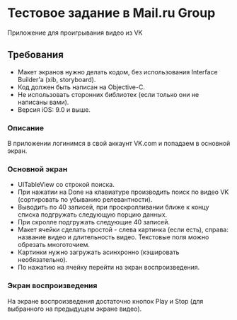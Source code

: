 # Тестовое задание в Mail.ru Group
Приложение для проигрывания видео из VK

## Требования
* Макет экранов нужно делать кодом, без использования Interface Builder’а (xib, storyboard).
* Код должен быть написан на Objective-C.
* Не использовать сторонних библиотек (если только они не написаны вами).
* Версия iOS: 9.0 и выше.

### Описание
В приложении логинимся в свой аккаунт VK.com и попадаем в основной экран.

### Основной экран
* UITableView со строкой поиска.
* При нажатии на Done на клавиатуре производить поиск по видео VK (сортировать по убыванию релевантности).
* Выводить по 40 записей, при проскролливании ближе к концу списка подгружать следующую порцию данных.
* При скролле подгружать следующие 40 записей.
* Макет ячейки сделать простой - слева картинка (если есть), справа: название видео и длительность видео. Текстовые поля можно обрезать многоточием.
* Картинки нужно загружать асинхронно (кэшировать необязательно).
* По нажатию на ячейку перейти на экран воспроизведения.

### Экран воспроизведения
На экране воспроизведения достаточно кнопок Play и Stop (для выбранного на предыдущем экране видео).
